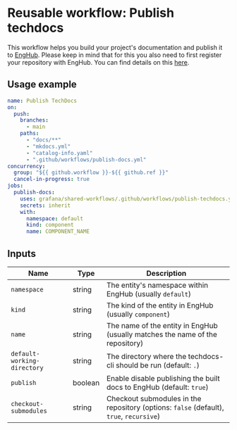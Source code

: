 # Reusable workflow: Publish techdocs

This workflow helps you build your project's documentation and publish it to [EngHub](https://enghub.grafana-ops.net).
Please keep in mind that for this you also need to first register your repository with EngHub.
You can find details on this [here](https://enghub.grafana-ops.net/docs/default/component/enghub/user-guides/add-gh-repo/).

## Usage example

```yaml
name: Publish TechDocs
on:
  push:
    branches:
      - main
    paths:
      - "docs/**"
      - "mkdocs.yml"
      - "catalog-info.yaml"
      - ".github/workflows/publish-docs.yml"
concurrency:
  group: "${{ github.workflow }}-${{ github.ref }}"
  cancel-in-progress: true
jobs:
  publish-docs:
    uses: grafana/shared-workflows/.github/workflows/publish-techdocs.yaml@main
    secrets: inherit
    with:
      namespace: default
      kind: component
      name: COMPONENT_NAME
```

## Inputs

| Name                        | Type    | Description                                                                             |
| --------------------------- | ------- | --------------------------------------------------------------------------------------- |
| `namespace`                 | string  | The entity's namespace within EngHub (usually `default`)                                |
| `kind`                      | string  | The kind of the entity in EngHub (usually `component`)                                  |
| `name`                      | string  | The name of the entity in EngHub (usually matches the name of the repository)           |
| `default-working-directory` | string  | The directory where the techdocs-cli should be run (default: `.`)                       |
| `publish`                   | boolean | Enable disable publishing the built docs to EngHub (default: `true`)                    |
| `checkout-submodules`       | string  | Checkout submodules in the repository (options: `false` (default), `true`, `recursive`) |
